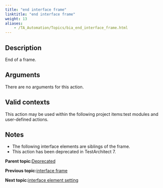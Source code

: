 ```yaml
--- 
title: "end interface frame"
linktitle: "end interface frame"
weight: 13
aliases: 
    - /TA_Automation/Topics/bia_end_interface_frame.html
---
```


## Description

End of a frame.

## Arguments

There are no arguments for this action.

## Valid contexts

This action may be used within the following project items:test modules and user-defined actions.

## Notes

-   The following interface elements are siblings of the frame.
-   This action has been deprecated in TestArchitect 7.

**Parent topic:**[Deprecated](/TA_Automation/Topics/bia_Deprecated.html)

**Previous topic:**[interface frame](/TA_Automation/Topics/bia_interface_frame.html)

**Next topic:**[interface element setting](/TA_Automation/Topics/bia_interface_element_setting.html)

